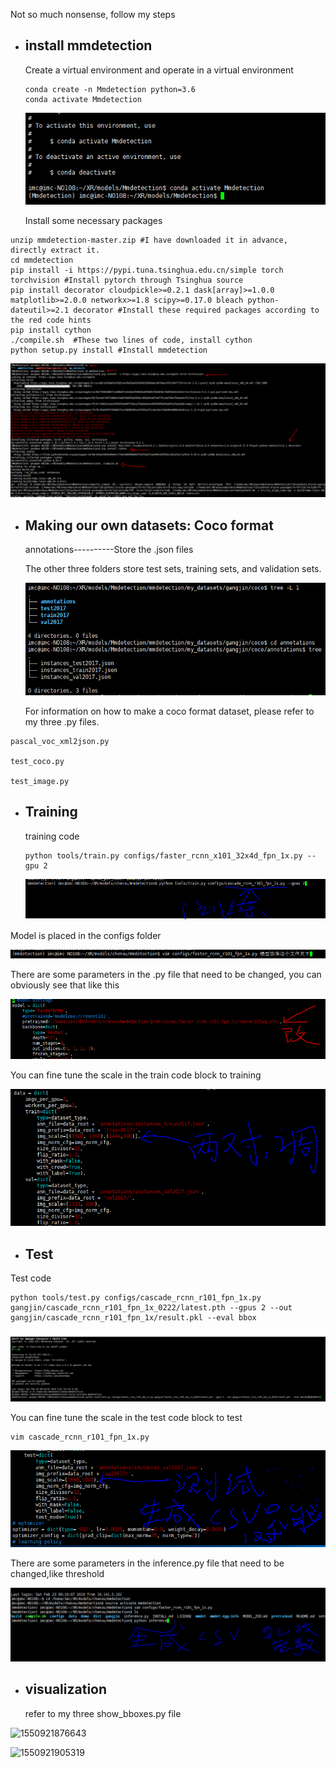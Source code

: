 Not so much nonsense, follow my steps

- ## install mmdetection

  Create a virtual environment and operate in a virtual environment

  ```
  conda create -n Mmdetection python=3.6
  conda activate Mmdetection
  ```

  ![1550925579972](img/1550925579972.png)

  Install some necessary packages

```
unzip mmdetection-master.zip #I have downloaded it in advance, directly extract it.
cd mmdetection
pip install -i https://pypi.tuna.tsinghua.edu.cn/simple torch torchvision #Install pytorch through Tsinghua source
pip install decorator cloudpickle>=0.2.1 dask[array]>=1.0.0 matplotlib>=2.0.0 networkx>=1.8 scipy>=0.17.0 bleach python-dateutil>=2.1 decorator #Install these required packages according to the red code hints
pip install cython
./compile.sh  #These two lines of code, install cython
python setup.py install #Install mmdetection
```

![1550925604767](img/1550925604767.png)

- ## Making our own datasets:  Coco format

  annotations----------Store the .json files

  The other three folders store test sets, training sets, and validation sets.

  ![1550925654468](img/1550925654468.png)

  For information on how to make a coco format dataset, please refer to my three .py files.

```
pascal_voc_xml2json.py

test_coco.py

test_image.py
```

- ## Training

  training code

  ```
  python tools/train.py configs/faster_rcnn_x101_32x4d_fpn_1x.py --gpu 2
  ```

  ![1550920264271](img/1550920264271.png)

Model is placed in the configs folder

![1550920340426](img/1550920340426.png)

There are some parameters in the .py file that need to be changed, you can obviously see that like this

![1550920383163](img/1550920383163.png)

You can fine tune the scale in the train code block to training

![1550920548009](img/1550920548009.png)

- ## Test

Test code

```
python tools/test.py configs/cascade_rcnn_r101_fpn_1x.py gangjin/cascade_rcnn_r101_fpn_1x_0222/latest.pth --gpus 2 --out gangjin/cascade_rcnn_r101_fpn_1x/result.pkl --eval bbox
```

![1550920691202](img/1550920691202.png)

You can fine tune the scale in the test code block to test

```
vim cascade_rcnn_r101_fpn_1x.py
```

![1550920936785](img/1550920936785.png)

There are some parameters in the inference.py file that need to be changed,like threshold

![1550921594360](img/1550921594360.png)

- ## visualization

  refer to my three show_bboxes.py file

![1550921876643](img/1550921876643.png)

![1550921905319](img/1550921905319.png)